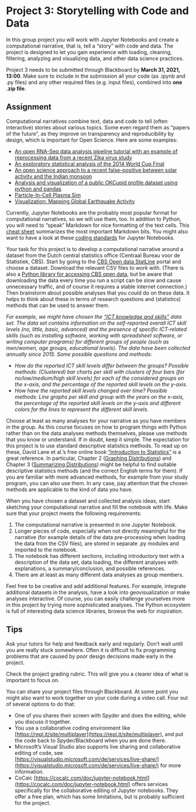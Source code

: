 # Project 3: Storytelling with Code and Data

In this group project you will work with Jupyter Notebooks and create a computational narrative, that
is, tell a “story” with code and data. The project is designed to let you gain experience with loading,
cleaning, filtering, analyzing and visualizing data, and other data science practices.

Project 3 needs to be submitted through Blackboard by **March 31, 2021, 13:00**.
Make sure to include in the submission all your code (as .ipynb and .py files) and any other required
files (e.g. input files), combined into **one .zip file**.

## Assignment
Computational narratives combine text, data and code to tell (often interactive) stories about various topics. Some even regard them as “papers of the future”, as they improve on transparency and reproducibility by design, which is important for Open Science. Here are some examples:

* [An open RNA-Seq data analysis pipeline tutorial with an example of reprocessing data from a recent Zika virus study](https://nbviewer.jupyter.org/github/maayanlab/Zika-RNAseq-Pipeline/blob/master/Zika.ipynb) 
* [An exploratory statistical analysis of the 2014 World Cup Final](https://nbviewer.jupyter.org/github/rjtavares/football-crunching/blob/master/notebooks/an%20exploratory%20data%20analysis%20of%20the%20world%20cup%20final.ipynb) 
* [An open science approach to a recent false-positive between solar activity and the Indian monsoon](https://nbviewer.jupyter.org/github/benlaken/Comment_BadruddinAslam2014/blob/master/Monsoon_analysis.ipynb) 
* [Analysis and visualization of a public OKCupid profile dataset using python and pandas](https://nbviewer.jupyter.org/github/lalelale/profiles_analysis/blob/master/profiles.ipynb) 
* [Particle-In-Cell Plasma Sim](https://nbviewer.jupyter.org/github/numerical-mooc/assignment-bank/blob/master/Lessons.and.Assignments/Particle.In.Cell.Simulations/PIC_Bonus_Notebook.ipynb) 
* [Visualization: Mapping Global Earthquake Activity](https://nbviewer.jupyter.org/github/ehmatthes/intro_programming/blob/master/notebooks/visualization_earthquakes.ipynb)

Currently, Jupyter Notebooks are the probably most popular format for computational narratives, so we
will use them, too. In addition to Python, you will need to “speak” Markdown for nice formatting of the
text cells. This [cheat sheet](https://sqlbak.com/blog/wp-content/uploads/2020/12/Jupyter-Notebook-Markdown-Cheatsheet2.pdf) summarizes the most important Markdown bits. You might also want to
have a look at these [coding standards](https://medium.com/@atma_mani/coding-standards-for-your-jupyter-notebooks-f4e2af7db3a9) for Jupyter Notebooks.

 Your task for this project is to develop a computational narrative around a dataset from the Dutch
central statistics office (Centraal Bureau voor de Statistiek, CBS). Start by going to the [CBS Open data
StatLine](https://opendata.cbs.nl/statline/portal.html?_la=en&_catalog=CBS) portal and choose a dataset. Download the relevant CSV files to work with. (There is also a
[Python library for accessing CBS open data](https://pypi.org/project/cbsodata/), but be aware that downloading the data every time you run
a script can be slow and cause unnecessary traffic, and of course it requires a stable internet
connection.) Then brainstorm about possible analyses that you could do on these data. It helps to think
about these in terms of research questions and (statistics) methods that can be used to answer them. 

_For example, we might have chosen the [“ICT knowledge and skills”](https://opendata.cbs.nl/statline/portal.html?_la=nl&_catalog=CBS&tableId=83428NED&_theme=472) data set. The data set contains information on the self-reported overall ICT skill levels (no, little, basic, advanced) and the presence of specific ICT-related skills (such as installing software, working with spreadsheet software, or writing computer programs) for different groups of people (such as men/women, age groups, educational levels). The data have been collected annually since 2015. Some possible questions and methods:_
* _How do the reported ICT skill levels differ between the groups? Possible methods: (Clustered) bar charts per skill with clusters of four bars (for no/low/medium/high skill levels) for each of the considered groups on the x-axis, and the percentage of the reported skill levels on the y-axis._
* _How have the reported skill levels changed over time? Possible methods: Line graphs per skill and group with the years on the x-axis, the percentage  of the reported skill levels on the y-axis and different colors for the lines to represent the different skill levels._

Choose at least as many analyses for your narrative as you have members in the group. As this course
focuses on how to program things with Python rather than on the data analyses methods themselves,
please use methods that you know or understand. If in doubt, keep it simple. The expectation for this
project is to use standard descriptive statistics methods. To read up on these, David Lane et al.’s free
online book [“Introduction to Statistics”](http://onlinestatbook.com/2/index.html) is a great reference. In
particular, Chapter 2 ([Graphing Distributions](http://onlinestatbook.com/2/graphing_distributions/)) and Chapter 3 ([Summarizing Distributions](http://onlinestatbook.com/2/summarizing_distributions/summarizing_distributions.html)) might be helpful to find suitable
descriptive statistics methods (and the correct English terms for them). If you are familiar with more
advanced methods, for example from your study program, you can also use them. In any case, pay
attention that the chosen methods are applicable to the kind of data you have. 

When you have chosen a dataset and collected analysis ideas, start sketching your computational
narrative and fill the notebook with life. 
Make sure that your project meets the following requirements:
1. The computational narrative is presented in one Jupyter Notebook.
2. Longer pieces of code, especially when not directly meaningful for the narrative (for example details of the data pre-processing when loading the data from the CSV files), are stored in separate .py modules and imported to the notebook.
3. The notebook has different sections, including introductory text with a description of the data set, data loading, the different analyses with explanations, a summary/conclusion, and possible references.
4. There are at least as many different data analyses as group members.

Feel free to be creative and add additional features. For example, integrate additional datasets in the
analysis, have a look into geovisualization or make analyses interactive. Of course, you can easily
challenge yourselves more in this project by trying more sophisticated analyses. The Python ecosystem
is full of interesting data science libraries, browse the web for inspiration.

## Tips
Ask your tutors for help and feedback early and regularly. Don’t wait until you are really stuck
somewhere. Often it is difficult to fix programming problems that are caused by poor design decisions
made early in the project.

Check the project grading rubric. This will give you a clearer idea of what is important to focus on.

You can share your project files through Blackboard. At some point you might also want to work
together on your code during a video call. Four out of several options to do that: 
* One of you shares their screen with Spyder and does the editing, while you discuss it together. 
* You use a collaborative coding environment like [https://repl.it/site/multiplayer](https://repl.it/site/multiplayer), and put the code back to Spyder/Blackboard when you are done there.
* Microsoft’s Visual Studio also supports live sharing and collaborative editing of code, see [https://visualstudio.microsoft.com/de/services/live-share/](https://visualstudio.microsoft.com/de/services/live-share/) for more information.
* CoCalc [https://cocalc.com/doc/jupyter-notebook.html](https://cocalc.com/doc/jupyter-notebook.html) offers services specifically for the
collaborative editing of Jupyter notebooks. They offer a free plan, which has some limitations,
but is probably sufficient for the project.
